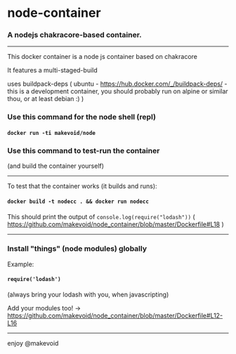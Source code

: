 # node-container

### A nodejs chakracore-based container.


---

This docker container is a node js container based on chakracore

It features a multi-staged-build 

uses buildpack-deps ( ubuntu - https://hub.docker.com/_/buildpack-deps/ - this is a development container, you should probably run on alpine or similar thou, or at least debian :) )


### Use this command for the node shell (repl)


#### `docker run -ti makevoid/node`


### Use this command to test-run the container

(and build the container yourself)

---

To test that the container works (it builds and runs):

#### `docker build -t nodecc . && docker run nodecc`

This should print the output of `console.log(require("lodash"))` ( https://github.com/makevoid/node_container/blob/master/Dockerfile#L18 )

---

### Install "things" (node modules) globally

Example:

#### `require('lodash')`

(always bring your lodash with you, when javascripting)

Add your modules too! -> https://github.com/makevoid/node_container/blob/master/Dockerfile#L12-L16


---


enjoy
@makevoid
